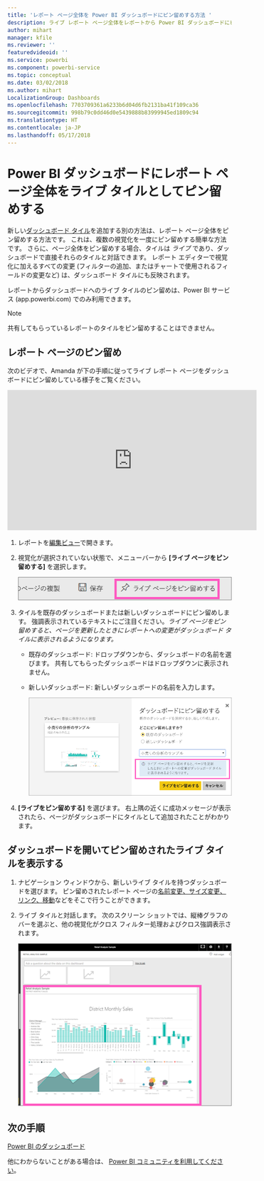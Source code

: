 ```yaml
---
title: 'レポート ページ全体を Power BI ダッシュボードにピン留めする方法 '
description: ライブ レポート ページ全体をレポートから Power BI ダッシュボードにピン留めする方法についてのドキュメント
author: mihart
manager: kfile
ms.reviewer: ''
featuredvideoid: ''
ms.service: powerbi
ms.component: powerbi-service
ms.topic: conceptual
ms.date: 03/02/2018
ms.author: mihart
LocalizationGroup: Dashboards
ms.openlocfilehash: 7703709361a6233b6d04d6fb2131ba41f109ca36
ms.sourcegitcommit: 998b79c0dd46d0e5439888b83999945ed1809c94
ms.translationtype: HT
ms.contentlocale: ja-JP
ms.lasthandoff: 05/17/2018
---
```

# <a name="pin-an-entire-report-page-as-a-live-tile-to-a-power-bi-dashboard"></a>Power BI ダッシュボードにレポート ページ全体をライブ タイルとしてピン留めする
新しい[ダッシュボード タイル](service-dashboard-tiles.md)を追加する別の方法は、レポート ページ全体をピン留めする方法です。 これは、複数の視覚化を一度にピン留めする簡単な方法です。  さらに、ページ全体をピン留めする場合、タイルは *ライブ* であり、ダッシュボードで直接それらのタイルと対話できます。 レポート エディターで視覚化に加えるすべての変更 (フィルターの追加、またはチャートで使用されるフィールドの変更など) は、ダッシュボード タイルにも反映されます。  

レポートからダッシュボードへのライブ タイルのピン留めは、Power BI サービス (app.powerbi.com) でのみ利用できます。

> [!NOTE]
> 共有してもらっているレポートのタイルをピン留めすることはできません。
> 
> 

## <a name="pin-a-report-page"></a>レポート ページのピン留め
次のビデオで、Amanda が下の手順に従ってライブ レポート ページをダッシュボードにピン留めしている様子をご覧ください。

<iframe width="560" height="315" src="https://www.youtube.com/embed/EzhfBpPboPA" frameborder="0" allowfullscreen></iframe>


1. レポートを[編集ビュー](service-interact-with-a-report-in-editing-view.md)で開きます。
2. 視覚化が選択されていない状態で、メニューバーから **[ライブ ページをピン留めする]** を選択します。
   
   ![[ライブ ページをピン留めする] アイコン](media/service-dashboard-pin-live-tile-from-report/pbi-pin-live-page.png) 
3. タイルを既存のダッシュボードまたは新しいダッシュボードにピン留めします。 強調表示されているテキストにご注目ください。*ライブ ページをピン留めすると、ページを更新したときにレポートへの変更がダッシュボード タイルに表示されるようになります。*
   
   * 既存のダッシュボード: ドロップダウンから、ダッシュボードの名前を選びます。 共有してもらったダッシュボードはドロップダウンに表示されません。
   * 新しいダッシュボード: 新しいダッシュボードの名前を入力します。
     
     ![ダッシュボードにピン留めダイアログ](media/service-dashboard-pin-live-tile-from-report/pbi-pin-live-page-dialog.png)
4. **[ライブをピン留めする]** を選びます。 右上隅の近くに成功メッセージが表示されたら、ページがダッシュボードにタイルとして追加されたことがわかります。

## <a name="open-the-dashboard-to-see-the-pinned-live-tile"></a>ダッシュボードを開いてピン留めされたライブ タイルを表示する
1. ナビゲーション ウィンドウから、新しいライブ タイルを持つダッシュボードを選びます。 ピン留めされたレポート ページの[名前変更、サイズ変更、リンク、移動](service-dashboard-edit-tile.md)などをそこで行うことができます。  
2. ライブ タイルと対話します。  次のスクリーン ショットでは、縦棒グラフのバーを選ぶと、他の視覚化がクロス フィルター処理およびクロス強調表示されます。
   
    ![ダッシュボードとライブ タイル](media/service-dashboard-pin-live-tile-from-report/pbi-live-tile.png)

## <a name="next-steps"></a>次の手順
[Power BI のダッシュボード](service-dashboards.md)

他にわからないことがある場合は、 [Power BI コミュニティを利用してください](http://community.powerbi.com/)。

